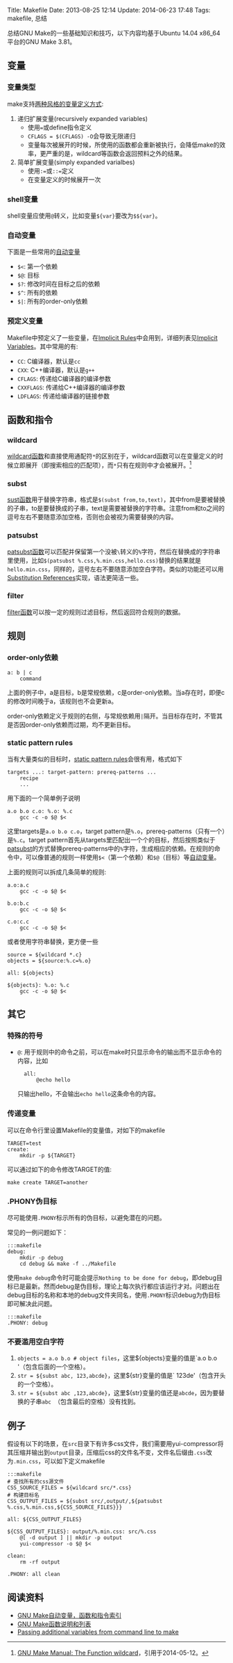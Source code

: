 Title: Makefile
Date: 2013-08-25 12:14
Update: 2014-06-23 17:48
Tags: makefile, 总结

[1]: http://www.gnu.org/software/make/manual/html_node/Flavors.html
[2]: https://www.gnu.org/software/make/manual/html_node/Automatic-Variables.html
[3]: https://www.gnu.org/software/make/manual/html_node/Wildcard-Function.html#Wildcard-Function
[4]: https://www.gnu.org/software/make/manual/html_node/Text-Functions.html#index-subst-572
[5]: https://www.gnu.org/software/make/manual/html_node/Text-Functions.html#index-patsubst-573
[6]: https://www.gnu.org/software/make/manual/html_node/Text-Functions.html#index-filter-587
[7]: https://www.gnu.org/software/make/manual/html_node/Name-Index.html#Name-Index
[8]: http://stackoverflow.com/questions/2826029/passing-additional-variables-from-command-line-to-make
[9]: https://www.gnu.org/software/make/manual/html_node/Wildcard-Function.html#Wildcard-Function
[10]: https://www.gnu.org/software/make/manual/html_node/Substitution-Refs.html#Substitution-Refs
[11]: https://www.gnu.org/software/make/manual/html_node/Static-Usage.html#Static-Usage
[12]: http://www.gnu.org/software/make/manual/html_node/Functions.html#Functions
[13]: https://www.gnu.org/software/make/manual/html_node/Substitution-Refs.html
[14]: https://www.gnu.org/software/make/manual/html_node/Implicit-Rules.html
[15]: https://www.gnu.org/software/make/manual/html_node/Implicit-Variables.html

总结GNU Make的一些基础知识和技巧，以下内容均基于Ubuntu 14.04 x86_64平台的GNU Make 3.81。

## 变量
### 变量类型
make支持[两种风格的变量定义方式][1]:

1. 递归扩展变量(recursively expanded variables)
    * 使用`=`或define指令定义
    * `CFLAGS = $(CFLAGS) -O`会导致无限递归
    * 变量每次被展开的时候，所使用的函数都会重新被执行，会降低make的效率，更严重的是，wildcard等函数会返回预料之外的结果。
2. 简单扩展变量(simply expanded varialbes)
    * 使用`:=`或`::=`定义
    * 在变量定义的时候展开一次

### shell变量
shell变量应使用`@`转义，比如变量`${var}`要改为`$${var}`。

### 自动变量
下面是一些常用的[自动变量][2]

* `$<`: 第一个依赖
* `$@`: 目标
* `$?`: 修改时间在目标之后的依赖
* `$^`: 所有的依赖
* `$|`: 所有的order-only依赖

### 预定义变量
Makefile中预定义了一些变量，在[Implicit Rules][14]中会用到，详细列表见[Implicit Variables][15]。其中常用的有:

* `CC`: C编译器，默认是`cc`
* `CXX`: C++编译器，默认是`g++`
* `CFLAGS`: 传递给C编译器的编译参数
* `CXXFLAGS`: 传递给C++编译器的编译参数
* `LDFLAGS`: 传递给编译器的链接参数

## 函数和指令
### wildcard
[wildcard函数][3]和直接使用通配符`*`的区别在于，wildcard函数可以在变量定义的时候立即展开（即搜索相应的匹配项），而`*`只有在规则中才会被展开。[^1]

### subst
[sust函数][4]用于替换字符串，格式是`$(subst from,to,text)`，其中from是要被替换的子串，to是要替换成的子串，text是需要被替换的字符串。注意from和to之间的逗号左右不要随意添加空格，否则也会被视为需要替换的内容。

### patsubst
[patsubst函数][5]可以匹配并保留第一个没被`\`转义的`%`字符，然后在替换成的字符串里使用，比如`$(patsubst %.css,%.min.css,hello.css)`替换的结果就是`hello.min.css`，同样的，逗号左右不要随意添加空白字符。类似的功能还可以用[Substitution References][13]实现，语法更简洁一些。

### filter
[filter函数][6]可以按一定的规则过滤目标，然后返回符合规则的数据。

## 规则
### order-only依赖

	a: b | c
	    command

上面的例子中，a是目标，b是常规依赖，c是order-only依赖。当a存在时，即便c的修改时间晚于a，该规则也不会更新a。

order-only依赖定义于规则的右侧，与常规依赖用`|`隔开。当目标存在时，不管其是否因order-only依赖而过期，均不更新目标。

### static pattern rules
当有大量类似的目标时，[static pattern rules][11]会很有用，格式如下

    targets ...: target-pattern: prereq-patterns ...
        recipe
        ...

用下面的一个简单例子说明

    a.o b.o c.o: %.o: %.c
        gcc -c -o $@ $<

这里targets是`a.o b.o c.o`，target pattern是`%.o`，prereq-patterns（只有一个）是`%.c`。target
pattern首先从targets里匹配出一个个的目标，然后按照类似于[patsubst](#8ada5b1bc79d74fd3e3f5ebef7534a3f)的方式替换prereq-patterns中的`%`字符，生成相应的依赖。在规则的命令中，可以像普通的规则一样使用`$<`（第一个依赖）和`$@`（目标）等[自动变量](#844084dafd840f9a7369142a70acf312)。

上面的规则可以拆成几条简单的规则:

    a.o:a.c
        gcc -c -o $@ $<

    b.o:b.c
        gcc -c -o $@ $<

    c.o:c.c
        gcc -c -o $@ $<

或者使用字符串替换，更方便一些

    source = ${wildcard *.c}
    objects = ${source:%.c=%.o}

    all: ${objects}

    ${objects}: %.o: %.c
        gcc -c -o $@ $<

## 其它
### 特殊的符号
* `@`: 用于规则中的命令之前，可以在make时只显示命令的输出而不显示命令的内容，比如

        all:
            @echo hello

    只输出hello，不会输出`echo hello`这条命令的内容。

### 传递变量
可以在命令行里设置Makefile的变量值，对如下的makefile

    TARGET=test
    create:
        mkdir -p ${TARGET}

可以通过如下的命令修改TARGET的值:

    make create TARGET=another
 
### .PHONY伪目标
尽可能使用`.PHONY`标示所有的伪目标，以避免潜在的问题。

常见的一例问题如下：

    :::makefile
    debug:
        mkdir -p debug
        cd debug && make -f ../Makefile

使用`make debug`命令时可能会提示`Nothing to be done for debug`，即debug目标已是最新。然而debug是伪目标，理论上每次执行都应该运行才对。问题出在debug目标的名称和本地的debug文件夹同名，使用`.PHONY`标识debug为伪目标即可解决此问题。

    :::makefile
    .PHONY: debug

### 不要滥用空白字符
1. `objects = a.o b.o # object files`，这里${objects}变量的值是`a.o b.o '（包含后面的一个空格）。
2. `str = ${subst abc, 123,abcde}`，这里${str}变量的值是` 123de'（包含开头的一个空格）。
3. `str = ${subst abc ,123,abcde}`，这里${str}变量的值还是`abcde`，因为要替换的子串`abc `（包含最后的空格）没有找到。

## 例子
假设有以下的场景，在`src`目录下有许多css文件，我们需要用yui-compressor将其压缩并输出到`output`目录，压缩后css的文件名不变，文件名后缀由`.css`改为`.min.css`，可以如下定义makefile

    :::makefile
    # 查找所有的css源文件
    CSS_SOURCE_FILES = ${wildcard src/*.css}
    # 构建目标名
    CSS_OUTPUT_FILES = ${subst src/,output/,${patsubst %.css,%.min.css,${CSS_SOURCE_FILES}}}

    all: ${CSS_OUTPUT_FILES}
    
    ${CSS_OUTPUT_FILES}: output/%.min.css: src/%.css
        @[ -d output ] || mkdir -p output
        yui-compressor -o $@ $<
    
    clean:
        rm -rf output

    .PHONY: all clean

## 阅读资料
* [GNU Make自动变量，函数和指令索引][7]
* [GNU Make函数说明和列表][12]
* [Passing additional variables from command line to make][8]

[^1]: [GNU Make Manual: The Function wildcard][9]，引用于2014-05-12。

